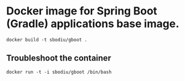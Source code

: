# Docker image for Spring Boot (Gradle) applications base image. 

    docker build -t sbodiu/gboot .

## Troubleshoot the container

    docker run -t -i sbodiu/gboot /bin/bash
